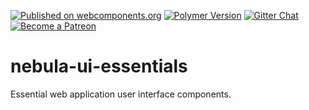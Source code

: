 [![Published on webcomponents.org](https://img.shields.io/badge/webcomponents.org-published-blue.svg)](https://www.webcomponents.org/element/arsnebula/nebula-ui-essentials)
[![Polymer Version](https://img.shields.io/badge/polymer-v2-blue.svg)](https://www.polymer-project.org)
[![Gitter Chat](https://badges.gitter.im/org.png)](https://gitter.im/arsnebula/webcomponents)
[![Become a Patreon](https://img.shields.io/badge/patreon-support_us-orange.svg)](https://www.patreon.com/arsnebula)

# nebula-ui-essentials

Essential web application user interface components.
